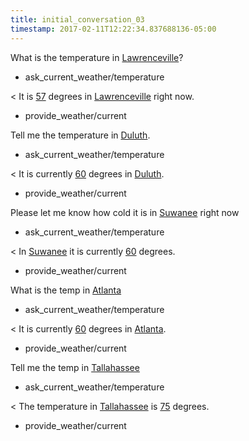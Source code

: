 ```yaml
---
title: initial_conversation_03
timestamp: 2017-02-11T12:22:34.837688136-05:00
---
```


What is the temperature in [Lawrenceville](city)?
* ask_current_weather/temperature

< It is [57](temperature) degrees in [Lawrenceville](city) right now.
* provide_weather/current

Tell me the temperature in [Duluth](city).
* ask_current_weather/temperature

< It is currently [60](temperature) degrees in [Duluth](city).
* provide_weather/current

Please let me know how cold it is in [Suwanee](city) right now
* ask_current_weather/temperature

< In [Suwanee](city) it is currently [60](temperature) degrees.
* provide_weather/current

What is the temp in [Atlanta](city)
* ask_current_weather/temperature

< It is currently [60](temperature) degrees in [Atlanta](city).
* provide_weather/current

Tell me the temp in [Tallahassee](city)
* ask_current_weather/temperature

< The temperature in [Tallahassee](city) is [75](temperature) degrees.
* provide_weather/current
